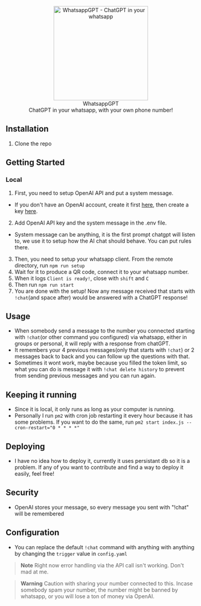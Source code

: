 <p align="center">
<img src="https://raw.githubusercontent.com/khairulhaaziq/whatsappgpt/main/whatsapp-gpt.png" alt="WhatsappGPT - ChatGPT in your whatsapp" width="250">
<br>
WhatsappGPT
<br>
ChatGPT in your whatsapp, with your own phone number!
</p>

## Installation
1. Clone the repo

## Getting Started

### Local
1. First, you need to setup OpenAI API and put a system message.
- If you don't have an OpenAI account, create it first [here](https://auth0.openai.com/u/signup), then create a key [here](https://platform.openai.com/overview).
2. Add OpenAI API key and the system message in the .env file.
-  System message can be anything, it is the first prompt chatgpt will listen to, we use it to setup how the AI chat should behave. You can put rules there.
3. Then, you need to setup your whatsapp client. From the remote directory, run `npm run setup`
4. Wait for it to produce a QR code, connect it to your whatsapp number.
5. When it logs `Client is ready!`, close with `shift` and `C`
6. Then run `npm run start`
7. You are done with the setup! Now any message received that starts with `!chat`(and space after) would be answered with a ChatGPT response!

## Usage
- When somebody send a message to the number you connected starting with `!chat`(or other command you configured) via whatsapp, either in groups or personal, it will reply with a response from chatGPT.
- It remembers your 4 previous messages(only that starts with `!chat`) or 2 messages back to back and you can follow up the questions with that.
- Sometimes it wont work, maybe because you filled the token limit, so what you can do is message it with `!chat delete history` to prevent from sending previous messages and you can run again.

## Keeping it running
- Since it is local, it only runs as long as your computer is running.
- Personally I run `pm2` with cron job restarting it every hour because it has some problems. If you want to do the same, run `pm2 start index.js --cron-restart="0 * * * *"`

## Deploying
- I have no idea how to deploy it, currently it uses persistant db so it is a problem. If any of you want to contribute and find a way to deploy it easily, feel free!

## Security
- OpenAI stores your message, so every message you sent with "!chat" will be remembered

## Configuration
- You can replace the default `!chat` command with anything with anything by changing the `trigger` value in `config.yaml`

> **Note**
> Right now error handling via the API call isn't working. Don't mad at me.

> **Warning**
> Caution with sharing your number connected to this. Incase somebody spam your number, the number might be banned by whatsapp, or you will lose a ton of money via OpenAI.